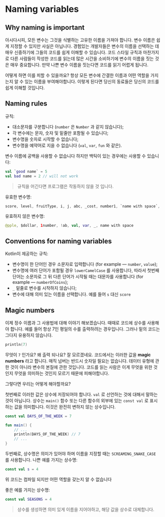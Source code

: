 # Naming variables

## Why naming is important

아시다시피, 모든 변수는 그것을 식별하는 고유한 이름을 가져야 합니다. 변수 이름은 쉽게 지정할 수 있지만 사실은 아닙니다. 경험있는 개발자들은 변수의 이름을 선택하는 데 매우 신중하기에 그들의 코드를 쉽게 이해할 수 있습니다. 코드 스타일 규칙과 마찬가지로 다른 사람들이 작성한 코드를 읽는데 많은 시간을 소비하기에 변수의 이름을 짓는 것은 매우 중요합니다. 만약 나쁜 변수 이름을 짓는다면 코드를 읽기 어렵게 됩니다.

어떻게 하면 이를 피할 수 있을까요? 항상 모든 변수에 간결한 이름과 어떤 역할을 가지는지 알 수 있는 이름을 부여해야합니다. 이렇게 된다면 당신의 동료들은 당신의 코드를 쉽게 이해할 것입니다. 

## Naming rules

규칙:

- 대소문자를 구분합니다 (`number` 은 `Number` 과 같지 않습니다);
- 각 변수에는 문자, 숫자 및 밑줄만 포함될 수 있습니다;
- 변수명을 숫자로 시작할 수 없습니다;
- 변수명을 예약어로 지을 수 없습니다 (`val`, `var`, `fun`  와 같은).

변수 이름에 공백을 사용할 수 없습니다 하지만 백틱이 있는 경우에는 사용할 수 있습니다:

```kotlin
val `good name` = 5
val bad name = 2 // will not work
```

> 규칙을 어긴다면 프로그램은 작동하지 않을 것 입니다.



유효한 변수명:

```kotlin
score, level, fruitType, i, j, abc, _cost, number1, `name with space`, Int
```

유효하지 않은 변수명:

```kotlin
@pple, $dollar, 1number, !ab, val, var, _, name with space
```

## Conventions for naming variables

Kotlin이 제공하는 규칙:

- 변수명이 한 단어인 경우 소문자로 입력합니다 (for example — `number`, `value`);
- 변수명에 여러 단어가 포함될 경우 `lowerCamelCase` 를 사용합니다, 따라서 첫번째 단어는 소문자로 그 뒤 다른 단어가 시작될 때는 대문자를 사용합니다 (for example — `numberOfCoins`);
- `_` 밑줄로 변수를 시작하지 않습니다;
- 변수에 대해 의미 있는 이름을 선택합니다. 예를 들어 `s` 대신 `score` 

## Magic numbers

이제 정수 이름과 그 사용법에 대해 이야기 해보겠습니다. 때때로 코드에 상수를 사용해야 합니다. 예를 들어 항상 7인 평일의 수를 출력하려는 경우입니다. 그러나 밑의 코드는 그다지 유용하지 않습니다.

```kotlin
println(7)
```

무엇이 `7` 인가요? 왜 출력 되나요? 잘 모르겠네요. 코드에서는 이러한 값을 **magic numbers** 라고 합니다. 매직 넘버는 반드시 숫자일 필요는 없습니다. 데이터 유형에 관한 것이 아니라 변수의 본질에 관한 것입니다. 코드를 읽는 사람은 이게 무엇을 위한 것인지 무엇을 의미하는 것인지 모르기 때문에 피해야합니다.

그렇다면 우리는 어떻게 해야할까요?

첫번째로 이러한 값은 상수에 저장되어야 합니다. `val` 로 선언하는 것에 대해서 말하는 것이 아닙니다. 상수는 `main()` 함수 또는 다른 함수의 외부에 있는 `const val` 로 표시하는 값을 의미합니다. 이것은 완전히 변하지 않는 상수입니다.

```kotlin
const val DAYS_OF_THE_WEEK = 7

fun main() {
    // ...
    println(DAYS_OF_THE_WEEK) // 7
    // ...
}
```

두번째로, 상수명은 의미가 있어야 하며 이름을 지정할 때는 `SCREAMING_SNAKE_CASE` 를 사용합니다.
나쁜 예를 가지는 상수명:

```kotlin
const val s = 4
```

위 코드는 컴파일 되지만 어떤 역할을 갖는지 알 수 없습니다

좋은 예를 가지는 상수명:

```kotlin
const val SEASONS = 4
```

> 상수를 생성하면 의미 있게 이름을 지어야하고, 해당 값을 상수로 대체합니다.
